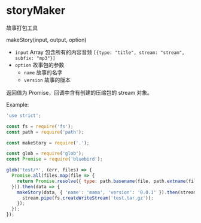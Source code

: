 # storyMaker

故事打包工具

makeStory(input, output, option)
- `input` Array 包含所有的内容音频 `[{type: "title", stream: "stream", subfix: "mp3"}]`
- `option` 故事包的参数
  - `name` 故事的名字
  - `version` 故事的版本

返回值为 Promise，回调中含有创建的压缩包的 stream 对象。

Example:
``` javascript
'use strict';

const fs = require('fs');
const path = require('path');

const makeStory = require('.');

const glob = require('glob');
const Promise = require('bluebird');

glob('test/*', (err, files) => {
  Promise.all(files.map(file => {
    return Promise.resolve({ type: path.basename(file, path.extname(file)), stream: fs.createReadStream(file), subfix: path.extname(file).slice(1) });
  })).then(data => {
    makeStory(data, { 'name': 'mama', 'version': '0.0.1' }).then(stream => {
      stream.pipe(fs.createWriteStream('test.tar.gz'));
    });
  });
});
```
